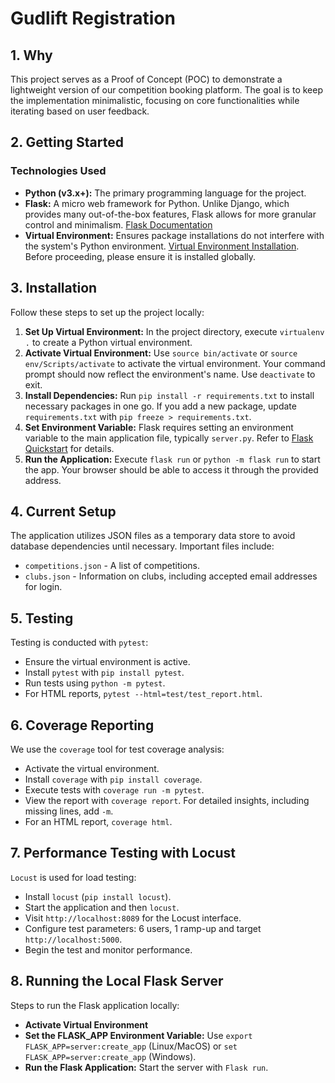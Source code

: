 # Gudlift Registration

## 1. Why

This project serves as a Proof of Concept (POC) to demonstrate a lightweight version of our competition booking platform. The goal is to keep the implementation minimalistic, focusing on core functionalities while iterating based on user feedback.

## 2. Getting Started

### Technologies Used

- **Python (v3.x+):** The primary programming language for the project.
- **Flask:** A micro web framework for Python. Unlike Django, which provides many out-of-the-box features, Flask allows for more granular control and minimalism. [Flask Documentation](https://flask.palletsprojects.com/en/1.1.x/)
- **Virtual Environment:** Ensures package installations do not interfere with the system's Python environment. [Virtual Environment Installation](https://virtualenv.pypa.io/en/stable/installation.html). Before proceeding, please ensure it is installed globally.

## 3. Installation

Follow these steps to set up the project locally:

1. **Set Up Virtual Environment:** In the project directory, execute `virtualenv .` to create a Python virtual environment.
2. **Activate Virtual Environment:** Use `source bin/activate` or `source env/Scripts/activate` to activate the virtual environment. Your command prompt should now reflect the environment's name. Use `deactivate` to exit.
3. **Install Dependencies:** Run `pip install -r requirements.txt` to install necessary packages in one go. If you add a new package, update `requirements.txt` with `pip freeze > requirements.txt`.
4. **Set Environment Variable:** Flask requires setting an environment variable to the main application file, typically `server.py`. Refer to [Flask Quickstart](https://flask.palletsprojects.com/en/1.1.x/quickstart/#a-minimal-application) for details.
5. **Run the Application:** Execute `flask run` or `python -m flask run` to start the app. Your browser should be able to access it through the provided address.

## 4. Current Setup

The application utilizes JSON files as a temporary data store to avoid database dependencies until necessary. Important files include:
- `competitions.json` - A list of competitions.
- `clubs.json` - Information on clubs, including accepted email addresses for login.

## 5. Testing

Testing is conducted with `pytest`:

- Ensure the virtual environment is active.
- Install `pytest` with `pip install pytest`.
- Run tests using `python -m pytest`.
- For HTML reports, `pytest --html=test/test_report.html`.

## 6. Coverage Reporting

We use the `coverage` tool for test coverage analysis:

- Activate the virtual environment.
- Install `coverage` with `pip install coverage`.
- Execute tests with `coverage run -m pytest`.
- View the report with `coverage report`. For detailed insights, including missing lines, add `-m`.
- For an HTML report, `coverage html`.

## 7. Performance Testing with Locust

`Locust` is used for load testing:

- Install `locust` (`pip install locust`).
- Start the application and then `locust`.
- Visit `http://localhost:8089` for the Locust interface.
- Configure test parameters: 6 users, 1 ramp-up and target `http://localhost:5000`.
- Begin the test and monitor performance.

## 8. Running the Local Flask Server

Steps to run the Flask application locally:

- **Activate Virtual Environment**
- **Set the FLASK_APP Environment Variable:** Use `export FLASK_APP=server:create_app` (Linux/MacOS) or `set FLASK_APP=server:create_app` (Windows).
- **Run the Flask Application:** Start the server with `Flask run`.
